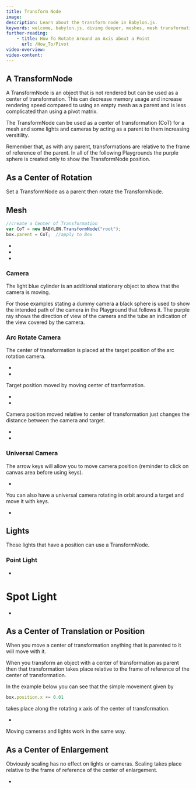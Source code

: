 ```yaml
---
title: Transform Node
image: 
description: Learn about the transform node in Babylon.js.
keywords: welcome, babylon.js, diving deeper, meshes, mesh transformation, transformation, parent, pivot, transform node
further-reading:
    - title: How To Rotate Around an Axis about a Point
      url: /How_To/Pivot
video-overview:
video-content:
---
```


## A TransformNode

A TransformNode is an object that is not rendered but can be used as a center of transformation. This can decrease memory usage and increase rendering speed compared to using an empty mesh as a parent and is less complicated than using a pivot matrix.

The TransformNode can be used as a center of transformation (CoT) for a mesh and some lights and cameras by acting as a parent to them increasing versitility.

Remember that, as with any parent, transformations are relative to the frame of reference of the parent.
In all of the following Playgrounds the purple sphere is created only to show the TransformNode position. 

## As a Center of Rotation

Set a TransformNode as a parent then rotate the TransformNode.

## Mesh

```javascript
//create a Center of Transformation
var CoT = new BABYLON.TransformNode("root"); 
box.parent = CoT;  //apply to Box
```
* <Playground id="#2JKA91" title="Center of Transform At Box Center" description="Simple example of the center of transform at a box center." image=""/>
* <Playground id="#2JKA91#1" title="Center of Transform Offset" description="Simple example of a center of transform offset." image=""/>
* <Playground id="#2JKA91#2" title="Box Rotating about its Local Axes" description="Simple example of a box rotating about its local axes." image=""/>

### Camera 
The light blue cylinder is an additional stationary object to show that the camera is moving.

For those examples stating a dummy camera a black sphere is used to show the intended path of the camera in the Playground that follows it. The purple ray shows the direction of view of the camera and the tube an indication of the view covered by the camera.

### Arc Rotate Camera
The center of transformation is placed at the target position of the arc rotation camera.  
* <Playground id="#PP962K#1" title="Rotating Dummy Camera" description="Simple example of a rotating dummy camera." image=""/>
* <Playground id="#2JKA91#4" title="Rotating Arc Camera" description="Simple example of a rotating arc camera." image=""/>

Target position moved by moving center of tranformation.  
* <Playground id="#PP962K#2" title="Rotating Dummy Camera" description="Simple example of a rotating dummy camera." image=""/>
* <Playground id="#2JKA91#5" title="Rotating Arc Camera" description="Simple example of a rotating arc camera." image=""/>

Camera position moved relative to center of transformation just changes the distance between the camera and target.  
* <Playground id="#PP962K#3" title="Rotating Dummy Camera" description="Simple example of a rotating dummy camera." image=""/>
* <Playground id="#2JKA91#6" title="Rotating Arc Camera" description="Simple example of a rotating arc camera." image=""/>

### Universal Camera
The arrow keys will allow you to move camera position (reminder to click on canvas area before using keys).  
* <Playground id="#2JKA91#8" title="Rotating Universal Camera 1" description="Simple example of a rotating universal camera." image=""/>

You can also have a universal camera rotating in orbit around a target and move it with keys.  
* <Playground id="#2JKA91#9" title="Rotating Universal Camera 2" description="Simple example of a rotating universal camera." image=""/>

## Lights
Those lights that have a position can use a TransformNode.

### Point Light
* <Playground id="#2JKA91#10" title="Rotating Point Light" description="Simple example of a rotating point light." image=""/>

# Spot Light
* <Playground id="#2JKA91#11" title="Rotating Spot Light" description="Simple example of a rotating spot light." image=""/>

## As a Center of Translation or Position

When you move a center of transformation anything that is parented to it will move with it.

When you transform an object with a center of transformation as parent then that transformation takes place relative to the frame of reference of the center of transformation. 

In the example below you can see that the simple movement given by

```javascript
box.position.x += 0.01
``` 
takes place along the rotating x axis of the center of transformation.

* <Playground id="#2JKA91#12" title="Box Translation" description="Simple example of a box translation." image=""/>

Moving cameras and lights work in the same way.

## As a Center of Enlargement

Obviously scaling has no effect on lights or cameras. Scaling takes place relative to the frame of reference of the center of enlargement.

* <Playground id="#2JKA91#13" title="Box Scaling" description="Simple example of box scaling." image=""/> 